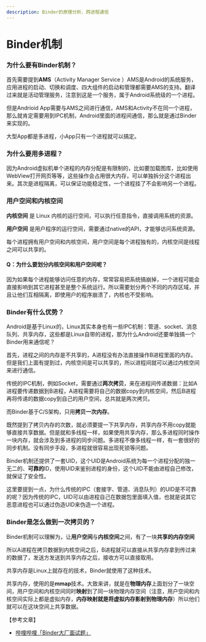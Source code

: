 ```yaml
---
description: Binder的原理分析、跨进程通信
---
```


# Binder机制

### 为什么要有Binder机制？

首先需要提到**AMS**（Activity Manager Service ）AMS是Android的系统服务，应用进程的启动、切换和调度、四大组件的启动和管理都需要AMS的支持。翻译过来就是活动管理服务，注意到这是一个服务，属于Android系统级的一个进程。

但是Andrioid App需要与AMS之间进行通信，AMS和Activity不在同一个进程，那么就肯定需要用到IPC机制，Android里面的进程间通信，那么就是通过Binder来实现的。

大型App都是多进程，小App只有一个进程就可以搞定。

### 为什么要用多进程？

因为Android虚拟机单个进程的内存分配是有限制的，比如要加载图库，比如使用WebView打开网页等等，这些操作会占用很大内存，可以单独拆分这个进程出来。其次是进程隔离，可以保证功能稳定性，一个进程挂了不会影响另一个进程。

### 用户空间和内核空间

**内核空间** 是 Linux 内核的运行空间，可以执行任意指令，直接调用系统的资源。

**用户空间** 是用户程序的运行空间，需要通过native的API，才能够访问系统资源。

每个进程拥有用户空间和内核空间，用户空间是每个进程独有的，内核空间是线程之间可以共享的。

#### Q：为什么要划分内核空间和用户空间呢？

因为如果每个进程能够访问任意的内存，常常容易把系统搞崩掉，一个进程可能会直接影响到其它进程甚至是整个系统运行。所以需要划分两个不同的内存区域，并且让他们互相隔离，即使用户的程序崩溃了，内核也不受影响。

### Binder有什么优势？

Android是基于Linux的，Linux其实本身也有一些IPC机制：管道、socket、消息队列、共享内存，这些都是Linux自带的进程，那为什么Android还要单独搞一个Binder用来通信呢？

首先，进程之间的内存是不共享的，A进程没有办法直接操作B进程里面的内存。但是我们上面有提到过，内核空间是可以共享的，所以进程间就可以通过内核空间来进行通信。

传统的IPC机制，例如Socket，需要通过**两次拷贝**，来在进程间传递数据：比如A进程要传递数据到B进程，A进程需要将自己的数据copy到内核空间，然后B进程再将传递的数据copy到自己的用户空间，总共就是两次拷贝。

而Binder基于C/S架构，只用**拷贝一次内存**。

既然提到了拷贝内存的次数，就必须要提一下共享内存，共享内存不用copy就能够直接共享数据。但是就和多线程一样，如果使用共享内存，那么多进程同时操作一块内存，就会涉及到多进程的同步问题。多进程不像多线程一样，有一套很好的同步机制。没有同步手段，多进程就很容易出现死锁等问题。

Binder机制还提供了一套UID，这个UID是Android系统为每一个进程分配的独一无二的、**可靠的**ID，使用UID来鉴别进程的身份，这个UID不能由进程自己修改，就保证了安全性。

这里要提到一点，为什么传统的IPC（套接字、管道、消息队列）的UID是不可靠的呢？因为传统的IPC，UID可以由进程自己在数据包里面填入值，也就是说其它恶意进程也可以通过伪造UID来伪造一个进程。

### Binder是怎么做到一次拷贝的？

Binder机制可以理解为，让**用户空间**与**内核空间**之间，有了一块**共享的内存空间** 

所以A进程在拷贝数据到内核空间之后，B进程就可以直接从共享内存拿到传过来的数据了，发送方发送到共享内存之后，接收方可以直接取用。

共享内存是Linux上就存在的技术，Binder就使用了这种技术。

共享内存，使用的是**mmap**技术。大致来讲，就是在**物理内存**上面划分了一块空间，用户空间和内核空间同时**映射**到了同一块物理内存空间（注意，用户空间和内核空间实际上都是虚拟内存，**内存映射就是将虚拟内存影射到物理内存**）所以他们就可以在这块空间上共享数据。



【参考文章】

* [哔哩哔哩「Binder大厂面试题」](https://www.bilibili.com/video/BV13A411J7i4?p=3&spm_id_from=pageDriver)





